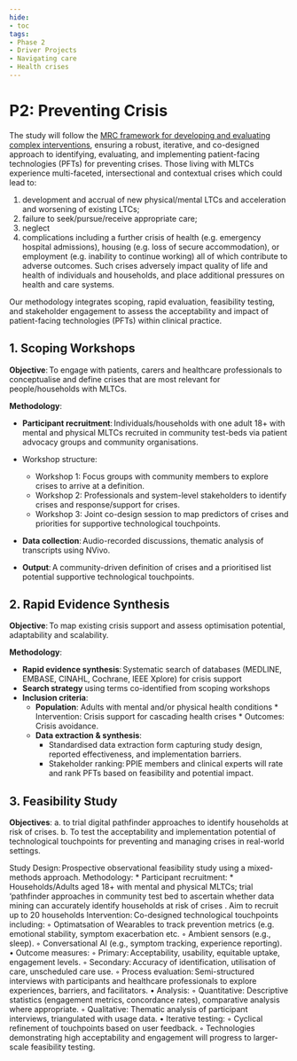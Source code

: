 ```yaml
---
hide:
- toc
tags:
- Phase 2
- Driver Projects
- Navigating care
- Health crises
---
```


# P2: Preventing Crisis
The study will follow the [MRC framework for developing and evaluating complex interventions](https://www.bmj.com/content/374/bmj.n2061), ensuring a robust, iterative, and co-designed approach to identifying, evaluating, and implementing patient-facing technologies (PFTs) for preventing crises. Those living with MLTCs experience multi-faceted, intersectional and contextual crises which could lead to:

  1. development and accrual of new physical/mental LTCs and acceleration and worsening of existing LTCs;
  2. failure to seek/pursue/receive appropriate care;
  3. neglect
  4. complications including a further crisis of health (e.g. emergency hospital
admissions), housing (e.g. loss of secure accommodation), or employment (e.g. inability to continue working) all of which contribute to adverse outcomes. Such crises adversely impact quality of life and health of individuals and households, and place additional pressures on health and care systems.

Our methodology integrates scoping, rapid evaluation, feasibility testing, and stakeholder engagement to assess the acceptability and impact of patient-facing technologies (PFTs) within clinical practice.

## 1. Scoping Workshops

**Objective**: To engage with patients, carers and healthcare professionals to conceptualise and define crises that are most relevant for people/households with MLTCs.  

**Methodology**: 
  * **Participant recruitment**: Individuals/households with one adult 18+ with mental and physical MLTCs recruited in community test-beds via patient advocacy groups and community organisations.
  * Workshop structure:
    * Workshop 1: Focus groups with community members to explore crises to arrive at a definition.
    * Workshop 2: Professionals and system-level stakeholders to identify crises and response/support for crises.
    * Workshop 3: Joint co-design session to map predictors of crises and priorities for supportive technological touchpoints.

  * **Data collection**: Audio-recorded discussions, thematic analysis of transcripts using NVivo.
  * **Output**: A community-driven definition of crises and a prioritised list potential supportive technological touchpoints.

## 2. Rapid Evidence Synthesis

**Objective**: To map existing crisis support and assess optimisation potential, adaptability and scalability.

**Methodology**: 
  * **Rapid evidence synthesis**: Systematic search of databases (MEDLINE, EMBASE, CINAHL, Cochrane, IEEE Xplore) for crisis support
  * **Search strategy** using terms co-identified from scoping workshops 
  * **Inclusion criteria**:
    * **Population**: Adults with mental and/or physical health conditions * Intervention: Crisis support for cascading health crises * Outcomes: Crisis avoidance. 
    * **Data extraction & synthesis**:
      * Standardised data extraction form capturing study design, reported effectiveness, and implementation barriers.
      * Stakeholder ranking: PPIE members and clinical experts will rate and rank PFTs based on feasibility and potential impact.
      
## 3. Feasibility Study

**Objectives**:
  a. to trial digital pathfinder approaches to identify households at risk of crises.
  b. To test the acceptability and implementation potential of technological touchpoints for preventing and managing crises in real-world settings.

Study Design: Prospective observational feasibility study using a mixed-methods approach. Methodology: * Participant recruitment: * Households/Adults aged 18+ with mental and physical MLTCs; trial ‘pathfinder approaches in community test bed to ascertain whether data mining can accurately identify households at risk of crises . Aim to recruit up to 20 households 
Intervention: Co-designed technological touchpoints including:
        ◦ Optimatsation of Wearables to track prevention metrics (e.g. emotional stability, symptom exacerbation etc. 
        ◦ Ambient sensors (e.g., sleep).
        ◦ Conversational AI (e.g., symptom tracking, experience reporting).
    • Outcome measures:
        ◦ Primary: Acceptability, usability, equitable uptake, engagement levels.
        ◦ Secondary: Accuracy of identification, utilisation of care, unscheduled care use. 
        ◦ Process evaluation: Semi-structured interviews with participants and healthcare professionals to explore experiences, barriers, and facilitators.
    • Analysis:
        ◦ Quantitative: Descriptive statistics (engagement metrics, concordance rates), comparative analysis where appropriate.
        ◦ Qualitative: Thematic analysis of participant interviews, triangulated with usage data.
    • Iterative testing:
        ◦ Cyclical refinement of touchpoints based on user feedback.
        ◦ Technologies demonstrating high acceptability and engagement will progress to larger-scale feasibility testing.

